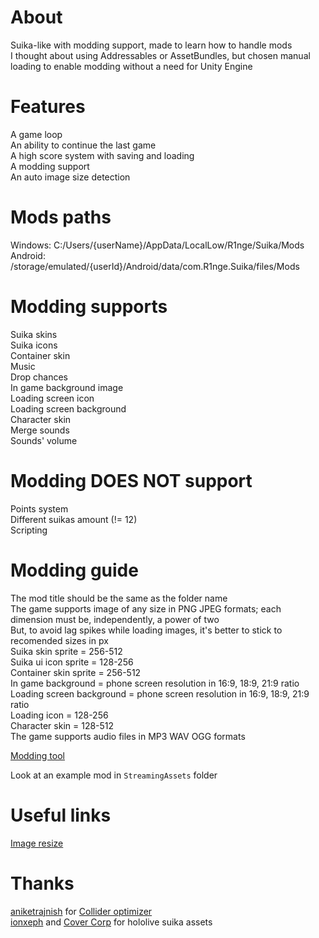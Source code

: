 # About

Suika-like with modding support, made to learn how to handle mods  
I thought about using Addressables or AssetBundles, but chosen manual loading to enable modding without a need for Unity Engine  

# Features  

A game loop  
An ability to continue the last game  
A high score system with saving and loading  
A modding support  
An auto image size detection  

# Mods paths    
Windows: C:/Users/{userName}/AppData/LocalLow/R1nge/Suika/Mods  
Android: /storage/emulated/{userId}/Android/data/com.R1nge.Suika/files/Mods  

# Modding supports  
Suika skins  
Suika icons  
Container skin  
Music  
Drop chances    
In game background image  
Loading screen icon    
Loading screen background    
Character skin  
Merge sounds    
Sounds' volume

# Modding DOES NOT support  
Points system  
Different suikas amount (!= 12)  
Scripting    

# Modding guide
The mod title should be the same as the folder name  
The game supports image of any size in PNG JPEG formats; each dimension must be, independently, a power of two  
But, to avoid lag spikes while loading images, it's better to stick to recomended sizes in px  
Suika skin sprite = 256-512  
Suika ui icon sprite = 128-256  
Container skin sprite = 256-512  
In game background = phone screen resolution in 16:9, 18:9, 21:9 ratio  
Loading screen background = phone screen resolution in 16:9, 18:9, 21:9 ratio  
Loading icon = 128-256  
Character skin = 128-512  
The game supports audio files in MP3 WAV OGG formats  

[Modding tool](https://r1nge.github.io)  

Look at an example mod in `StreamingAssets` folder  

# Useful links
[Image resize](https://www.iloveimg.com/resize-image) 

# Thanks
[aniketrajnish](https://github.com/aniketrajnish) for [Collider optimizer](https://github.com/aniketrajnish/Unity-Collider-Optimizer)  
[ionxeph](https://github.com/ionxeph) and [Cover Corp](https://cover-corp.com/en/company) for hololive suika assets
